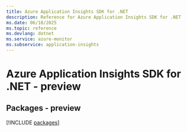 ```yaml
---
title: Azure Application Insights SDK for .NET
description: Reference for Azure Application Insights SDK for .NET
ms.date: 06/18/2025
ms.topic: reference
ms.devlang: dotnet
ms.service: azure-monitor
ms.subservice: application-insights
---
```

# Azure Application Insights SDK for .NET - preview
## Packages - preview
[!INCLUDE [packages](application-insights-index.md)]